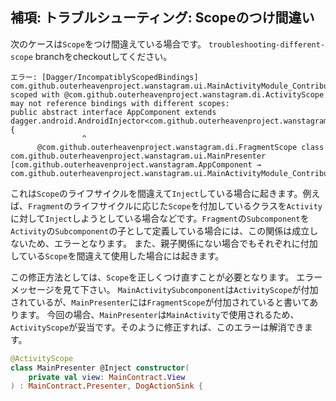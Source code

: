 ## 補項: トラブルシューティング: Scopeのつけ間違い

次のケースは`Scope`をつけ間違えている場合です。
`troubleshooting-different-scope` branchをcheckoutしてください。

```
エラー: [Dagger/IncompatiblyScopedBindings] com.github.outerheavenproject.wanstagram.ui.MainActivityModule_ContributeMainActivity.MainActivitySubcomponent scoped with @com.github.outerheavenproject.wanstagram.di.ActivityScope may not reference bindings with different scopes:
public abstract interface AppComponent extends dagger.android.AndroidInjector<com.github.outerheavenproject.wanstagram.App> {
                ^
      @com.github.outerheavenproject.wanstagram.di.FragmentScope class com.github.outerheavenproject.wanstagram.ui.MainPresenter [com.github.outerheavenproject.wanstagram.AppComponent → com.github.outerheavenproject.wanstagram.ui.MainActivityModule_ContributeMainActivity.MainActivitySubcomponent]
```

これは`Scope`のライフサイクルを間違えて`Inject`している場合に起きます。例えば、`Fragment`のライフサイクルに応じた`Scope`を付加しているクラスを`Activity`に対して`Inject`しようとしている場合などです。`Fragment`の`Subcomponent`を`Activity`の`Subcomponent`の子として定義している場合には、この関係は成立しないため、エラーとなります。
また、親子関係にない場合でもそれぞれに付加している`Scope`を間違えて使用した場合には起きます。

この修正方法としては、`Scope`を正しくつけ直すことが必要となります。
エラーメッセージを見て下さい。
`MainActivitySubcomponent`は`ActivityScope`が付加されているが、`MainPresenter`には`FragmentScope`が付加されていると書いてあります。
今回の場合、`MainPresenter`は`MainActivity`で使用されるため、`ActivityScope`が妥当です。そのように修正すれば、このエラーは解消できます。

```kt
@ActivityScope
class MainPresenter @Inject constructor(
    private val view: MainContract.View
) : MainContract.Presenter, DogActionSink {
```
